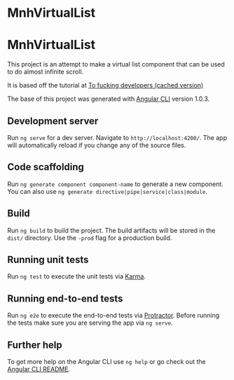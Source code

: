 # MnhVirtualList

# MnhVirtualList

This project is an attempt to make a virtual list component that can be used to do almost infinite scroll.

It is based off the tutorial at [To fucking developers (cached version)](http://webcache.googleusercontent.com/search?q=cache:qw-WJyd40rEJ:twofuckingdevelopers.com/2014/11/angularjs-virtual-list-directive-tutorial/+&cd=1&hl=en&ct=clnk&gl=dk)

The base of this project was generated with [Angular CLI](https://github.com/angular/angular-cli) version 1.0.3.

## Development server

Run `ng serve` for a dev server. Navigate to `http://localhost:4200/`. The app will automatically reload if you change any of the source files.

## Code scaffolding

Run `ng generate component component-name` to generate a new component. You can also use `ng generate directive|pipe|service|class|module`.

## Build

Run `ng build` to build the project. The build artifacts will be stored in the `dist/` directory. Use the `-prod` flag for a production build.

## Running unit tests

Run `ng test` to execute the unit tests via [Karma](https://karma-runner.github.io).

## Running end-to-end tests

Run `ng e2e` to execute the end-to-end tests via [Protractor](http://www.protractortest.org/).
Before running the tests make sure you are serving the app via `ng serve`.

## Further help

To get more help on the Angular CLI use `ng help` or go check out the [Angular CLI README](https://github.com/angular/angular-cli/blob/master/README.md).
